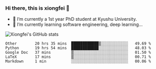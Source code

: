 ### Hi there, this is xiongfei 👋


- 🔭 I’m currently a 1st year PhD student at Kyushu University.
- 🌱 I’m currently learning software engineering, deep learning...

<!--
**Toma62299781/Toma62299781** is a ✨ _special_ ✨ repository because its `README.md` (this file) appears on your GitHub profile.
Here are some ideas to get you started:
-->

![Xiongfei's GitHub stats](https://github-readme-stats.vercel.app/api?username=Toma62299781)

<!--START_SECTION:waka-->
```text
Other        20 hrs 35 mins  ████████████▒░░░░░░░░░░░░   49.69 % 
Python       19 hrs 54 mins  ████████████░░░░░░░░░░░░░   48.03 % 
Google Doc   37 mins         ▒░░░░░░░░░░░░░░░░░░░░░░░░   01.50 % 
LaTeX        17 mins         ▒░░░░░░░░░░░░░░░░░░░░░░░░   00.71 % 
Markdown     1 min           ░░░░░░░░░░░░░░░░░░░░░░░░░   00.06 % 
```
<!--END_SECTION:waka-->

